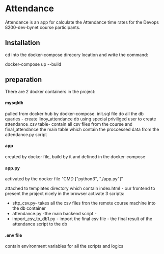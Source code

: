 # Attendance

Attendance is an app for calculate the Attendance time rates for the Devops 8200-dev-bynet course participants.

## Installation
cd into the docker-compose direcory location and write the command:

docker-compose up --build

## preparation

There are 2 docker containers in the project:
#### mysqldb 
pulled from docker hub by docker-compose.
init.sql file do all the db quaries - create linoy_attendance db
using special priviliged user to create attendance_csv table- contain all csv files from the course and final_attendance the main table which contain the proccessed data from the attendance.py script
#### app
created by docker file, build by it and defined in the docker-compose 
 
#### app.py
activated by the docker file "CMD ["python3", "./app.py"]"

attached to templates directory which contain index.html - our frontend to present the project nicely in the browser
activate 3 scripts:
* sftp_csv.py- takes all the csv files fron the remote course machine into the db container
* attendance.py -the main backend script - 
* import_csv_to_db1.py - import the final csv file - the final result of the attendance script to the db


#### .env file
contain  environment variables for all the scripts and logics 

